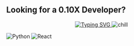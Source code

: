 ## Looking for a 0.10X Developer?

<p align="center">
  <a href="https://git.io/typing-svg">
    <img src="https://readme-typing-svg.demolab.com?lines=Hello+There+I'm+Irakli" alt="Typing SVG" />
  </a>
  <img src="https://github.com/user-attachments/assets/7cbda939-5efd-4c61-90d6-9ef751ffa726" alt="chill" />
</p>

![Python](https://img.shields.io/badge/Python-3776AB?logo=python&logoColor=fff)
![React](https://img.shields.io/badge/React-20232A?logo=react&logoColor=61DAFB)
